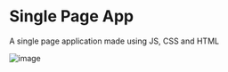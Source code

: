 # Single Page App
A single page application made using JS, CSS and HTML

![image](https://user-images.githubusercontent.com/73988556/172499113-276d80e9-cd8e-47e2-87ee-98aeceea0ea0.png)
